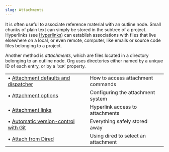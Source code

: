 ```yaml
---
slug: Attachments
---
```


It is often useful to associate reference material with an outline node. Small chunks of plain text can simply be stored in the subtree of a project. Hyperlinks (see [Hyperlinks](/docs/org/Hyperlinks)) can establish associations with files that live elsewhere on a local, or even remote, computer, like emails or source code files belonging to a project.

Another method is *attachments*, which are files located in a directory belonging to an outline node. Org uses directories either named by a unique ID of each entry, or by a ‘`DIR`’ property.

|                                                                                          |    |                                     |
| :--------------------------------------------------------------------------------------- | -- | :---------------------------------- |
| • [Attachment defaults and dispatcher](/docs/org/Attachment-defaults-and-dispatcher)     |    | How to access attachment commands   |
| • [Attachment options](/docs/org/Attachment-options)                                     |    | Configuring the attachment system   |
| • [Attachment links](/docs/org/Attachment-links)                                         |    | Hyperlink access to attachments     |
| • [Automatic version-control with Git](/docs/org/Automatic-version_002dcontrol-with-Git) |    | Everything safely stored away       |
| • [Attach from Dired](/docs/org/Attach-from-Dired)                                       |    | Using dired to select an attachment |
